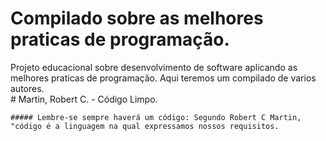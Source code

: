 # Compilado sobre as melhores praticas de programação.
Projeto educacional sobre desenvolvimento de software aplicando as melhores praticas de programação.
  Aqui teremos um compilado de varios autores.  
    # Martin, Robert C. -  Código Limpo. 


    ##### Lembre-se sempre haverá um código: Segundo Robert C Martin, "código é a linguagem na qual expressamos nossos requisitos.  